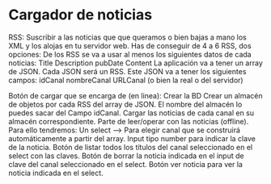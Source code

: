 # Cargador de noticias

RSS: Suscribir a las noticias que que queramos o bien bajas a mano los XML y los alojas en tu servidor web.
Has de conseguir de 4 a 6 RSS, dos opciones:
De los RSS se va a usar al menos los siguientes datos de cada noticias:
    Title
    Description
    pubDate
    Content
La aplicación va a tener un array de JSON. Cada JSON será un RSS. Este JSON va a tener los siguientes campos:
    idCanal
    nombreCanal
    URLCanal (o bien la real o del servidor)

Botón de cargar que se encarga de (en linea):
    Crear la BD
    Crear un almacén de objetos por cada RSS del array de JSON. El nombre del almacén lo puedes sacar del Campo idCanal.
    Cargar las noticias de cada canal en su almacén correspondiente.
Parte de leer/operar con las noticias (offline). Para ello tendremos:
    Un select --> Para elegir canal que se construirá automáticamente a partir del array.
    Input tipo number para indicar la clave de la noticia.
    Botón de listar todos los títulos del canal seleccionado en el select con las claves.
    Botón de borrar la noticia indicada en el input de clave del canal seleccionado en el select.
    Botón ver noticia para ver la noticia indicada en el select.

